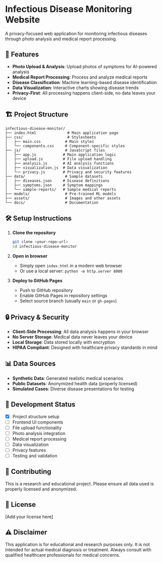 # Infectious Disease Monitoring Website

A privacy-focused web application for monitoring infectious diseases through photo analysis and medical report processing.

## 🚀 Features

- **Photo Upload & Analysis**: Upload photos of symptoms for AI-powered analysis
- **Medical Report Processing**: Process and analyze medical reports
- **Disease Classification**: Machine learning-based disease identification
- **Data Visualization**: Interactive charts showing disease trends
- **Privacy-First**: All processing happens client-side, no data leaves your device

## 🏗️ Project Structure

```
infectious-disease-monitor/
├── index.html              # Main application page
├── css/                    # Stylesheets
│   ├── main.css           # Main styles
│   └── components.css     # Component-specific styles
├── js/                    # JavaScript files
│   ├── app.js            # Main application logic
│   ├── upload.js         # File upload handling
│   ├── analysis.js       # AI analysis functions
│   ├── visualization.js  # Data visualization
│   └── privacy.js        # Privacy and security features
├── data/                  # Sample datasets
│   ├── diseases.json     # Disease definitions
│   ├── symptoms.json     # Symptom mappings
│   └── sample-reports/   # Sample medical reports
├── models/                # Pre-trained ML models
├── assets/                # Images and other assets
└── docs/                  # Documentation
```

## 🛠️ Setup Instructions

1. **Clone the repository**
   ```bash
   git clone <your-repo-url>
   cd infectious-disease-monitor
   ```

2. **Open in browser**
   - Simply open `index.html` in a modern web browser
   - Or use a local server: `python -m http.server 8000`

3. **Deploy to GitHub Pages**
   - Push to GitHub repository
   - Enable GitHub Pages in repository settings
   - Select source branch (usually `main` or `gh-pages`)

## 🔒 Privacy & Security

- **Client-Side Processing**: All data analysis happens in your browser
- **No Server Storage**: Medical data never leaves your device
- **Local Storage**: Data stored locally with encryption
- **HIPAA Compliant**: Designed with healthcare privacy standards in mind

## 📊 Data Sources

- **Synthetic Data**: Generated realistic medical scenarios
- **Public Datasets**: Anonymized health data (properly licensed)
- **Simulated Cases**: Diverse disease presentations for testing

## 🚧 Development Status

- [x] Project structure setup
- [ ] Frontend UI components
- [ ] File upload functionality
- [ ] Photo analysis integration
- [ ] Medical report processing
- [ ] Data visualization
- [ ] Privacy features
- [ ] Testing and validation

## 🤝 Contributing

This is a research and educational project. Please ensure all data used is properly licensed and anonymized.

## 📝 License

[Add your license here]

## ⚠️ Disclaimer

This application is for educational and research purposes only. It is not intended for actual medical diagnosis or treatment. Always consult with qualified healthcare professionals for medical concerns.

